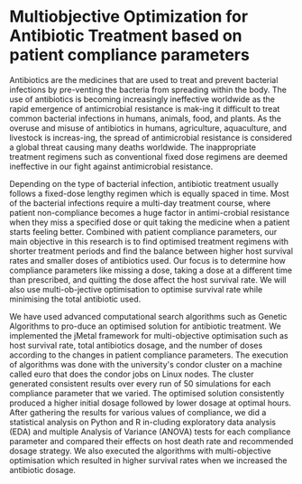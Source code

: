 # Multiobjective Optimization for Antibiotic Treatment based on patient compliance parameters

Antibiotics are the medicines that are used to treat and prevent bacterial infections by pre-venting the bacteria from spreading within the body. The use of antibiotics is becoming increasingly ineffective worldwide as the rapid emergence of antimicrobial resistance is mak-ing it difficult to treat common bacterial infections in humans, animals, food, and plants. As the overuse and misuse of antibiotics in humans, agriculture, aquaculture, and livestock is increas-ing, the spread of antimicrobial resistance is considered a global threat causing many deaths worldwide. The inappropriate treatment regimens such as conventional fixed dose regimens are deemed ineffective in our fight against antimicrobial resistance. 

Depending on the type of bacterial infection, antibiotic treatment usually follows a fixed-dose lengthy regimen which is equally spaced in time. Most of the bacterial infections require a multi-day treatment course, where patient non-compliance becomes a huge factor in antimi-crobial resistance when they miss a specified dose or quit taking the medicine when a patient starts feeling better. Combined with patient compliance parameters, our main objective in this research is to find optimised treatment regimens with shorter treatment periods and find the balance between higher host survival rates and smaller doses of antibiotics used. Our focus is to determine how compliance parameters like missing a dose, taking a dose at a different time than prescribed, and quitting the dose affect the host survival rate. We will also use multi-ob-jective optimisation to optimise survival rate while minimising the total antibiotic used.

We have used advanced computational search algorithms such as Genetic Algorithms to pro-duce an optimised solution for antibiotic treatment. We implemented the jMetal framework for multi-objective optimisation such as host survival rate, total antibiotics dosage, and the number of doses according to the changes in patient compliance parameters. The execution of algorithms was done with the university's condor cluster on a machine called euro that does the condor jobs on Linux nodes. The cluster generated consistent results over every run of 50 simulations for each compliance parameter that we varied. The optimised solution consistently produced a higher initial dosage followed by lower dosage at optimal hours. After gathering the results for various values of compliance, we did a statistical analysis on Python and R in-cluding exploratory data analysis (EDA) and multiple Analysis of Variance (ANOVA) tests for each compliance parameter and compared their effects on host death rate and recommended dosage strategy. We also executed the algorithms with multi-objective optimisation which resulted in higher survival rates when we increased the antibiotic dosage.
